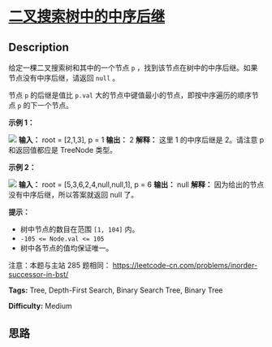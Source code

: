 # [二叉搜索树中的中序后继][title]

## Description

给定一棵二叉搜索树和其中的一个节点 `p` ，找到该节点在树中的中序后继。如果节点没有中序后继，请返回 `null` 。

节点 `p` 的后继是值比 `p.val` 大的节点中键值最小的节点，即按中序遍历的顺序节点 `p` 的下一个节点。



**示例 1：**

![](https://assets.leetcode.com/uploads/2019/01/23/285_example_1.PNG)
            **输入：** root = [2,1,3], p = 1    **输出：** 2    **解释：** 这里 1 的中序后继是 2。请注意 p 和返回值都应是 TreeNode 类型。    

**示例  2：**

![](https://assets.leetcode.com/uploads/2019/01/23/285_example_2.PNG)
            **输入：** root = [5,3,6,2,4,null,null,1], p = 6    **输出：** null    **解释：** 因为给出的节点没有中序后继，所以答案就返回 null 了。    



**提示：**

  * 树中节点的数目在范围 `[1, 104]` 内。
  * `-105 <= Node.val <= 105`
  * 树中各节点的值均保证唯一。



注意：本题与主站 285 题相同： <https://leetcode-cn.com/problems/inorder-successor-in-bst/>


**Tags:** Tree, Depth-First Search, Binary Search Tree, Binary Tree

**Difficulty:** Medium

## 思路

[title]: https://leetcode-cn.com/problems/P5rCT8
